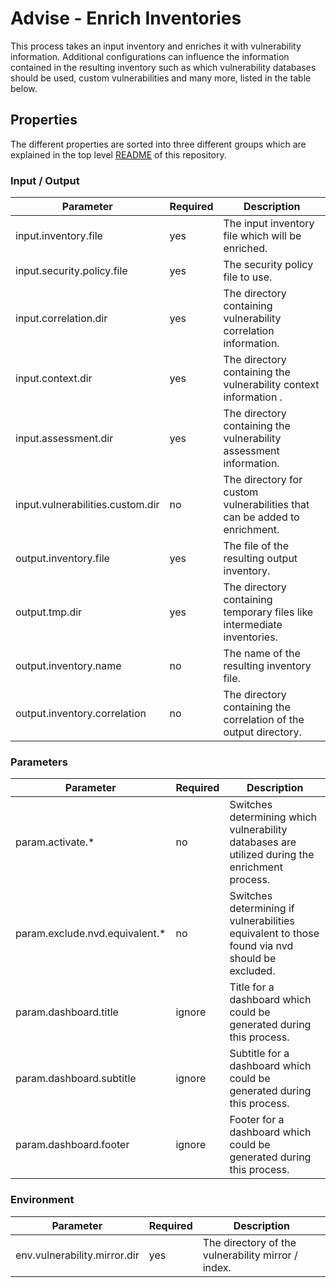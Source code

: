 # Advise - Enrich Inventories

This process takes an input inventory and enriches it with vulnerability information. Additional configurations can influence
the information contained in the resulting inventory such as which vulnerability databases should be used, custom vulnerabilities and
many more, listed in the table below.

## Properties

The different properties are sorted into three different groups which are explained in the top level [README](../../README.md)
of this repository.

### Input / Output
| Parameter                        | Required | Description                                                               |
|----------------------------------|----------|---------------------------------------------------------------------------|
| input.inventory.file             | yes      | The input inventory file which will be enriched.                          |
| input.security.policy.file       | yes      | The security policy file to use.                                          |
| input.correlation.dir            | yes      | The directory containing vulnerability correlation information.           |
| input.context.dir                | yes      | The directory containing the vulnerability context information .          |
| input.assessment.dir             | yes      | The directory containing the vulnerability assessment information.        |
| input.vulnerabilities.custom.dir | no       | The directory for custom vulnerabilities that can be added to enrichment. |
| output.inventory.file            | yes      | The file of the resulting output inventory.                               |
| output.tmp.dir                   | yes      | The directory containing temporary files like intermediate inventories.   |
| output.inventory.name            | no       | The name of the resulting inventory file.                                 |
| output.inventory.correlation     | no       | The directory containing the correlation of the output directory.         |

### Parameters
| Parameter                      | Required | Description                                                                                    |
|--------------------------------|----------|------------------------------------------------------------------------------------------------|
| param.activate.*               | no       | Switches determining which vulnerability databases are utilized during the enrichment process. |
| param.exclude.nvd.equivalent.* | no       | Switches determining if vulnerabilities equivalent to those found via nvd should be excluded.  |
| param.dashboard.title          | ignore   | Title for a dashboard which could be generated during this process.                            |
| param.dashboard.subtitle       | ignore   | Subtitle for a dashboard which could be generated during this process.                         |
| param.dashboard.footer         | ignore   | Footer for a dashboard which could be generated during this process.                           |

### Environment
| Parameter                        | Required | Description                                                                                    |
|----------------------------------|----------|------------------------------------------------------------------------------------------------|
| env.vulnerability.mirror.dir     | yes      | The directory of the vulnerability mirror / index.                                             |
